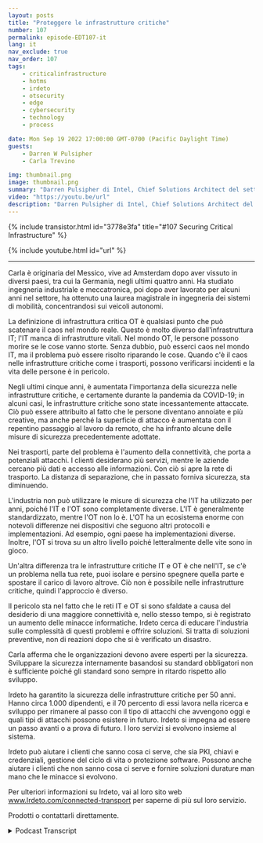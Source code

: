 ```yaml
---
layout: posts
title: "Proteggere le infrastrutture critiche"
number: 107
permalink: episode-EDT107-it
lang: it
nav_exclude: true
nav_order: 107
tags:
    - criticalinfrastructure
    - hotms
    - irdeto
    - otsecurity
    - edge
    - cybersecurity
    - technology
    - process

date: Mon Sep 19 2022 17:00:00 GMT-0700 (Pacific Daylight Time)
guests:
    - Darren W Pulsipher
    - Carla Trevino

img: thumbnail.png
image: thumbnail.png
summary: "Darren Pulsipher di Intel, Chief Solutions Architect del settore pubblico, insieme a Carla Trevino, Solutions Architect di Irdeto, parlano dell'importanza della sicurezza nell'infrastruttura critica."
video: "https://youtu.be/url"
description: "Darren Pulsipher di Intel, Chief Solutions Architect del settore pubblico, insieme a Carla Trevino, Solutions Architect di Irdeto, parlano dell'importanza della sicurezza nell'infrastruttura critica."
---
```


<div>
{% include transistor.html id="3778e3fa" title="#107 Securing Critical Infrastructure" %}

{% include youtube.html id="url" %}
</div>

---

Carla è originaria del Messico, vive ad Amsterdam dopo aver vissuto in diversi paesi, tra cui la Germania, negli ultimi quattro anni. Ha studiato ingegneria industriale e meccatronica, poi dopo aver lavorato per alcuni anni nel settore, ha ottenuto una laurea magistrale in ingegneria dei sistemi di mobilità, concentrandosi sui veicoli autonomi.

La definizione di infrastruttura critica OT è qualsiasi punto che può scatenare il caos nel mondo reale. Questo è molto diverso dall'infrastruttura IT; l'IT manca di infrastrutture vitali. Nel mondo OT, le persone possono morire se le cose vanno storte. Senza dubbio, può esserci caos nel mondo IT, ma il problema può essere risolto riparando le cose. Quando c'è il caos nelle infrastrutture critiche come i trasporti, possono verificarsi incidenti e la vita delle persone è in pericolo.

Negli ultimi cinque anni, è aumentata l'importanza della sicurezza nelle infrastrutture critiche, e certamente durante la pandemia da COVID-19; in alcuni casi, le infrastrutture critiche sono state incessantemente attaccate. Ciò può essere attribuito al fatto che le persone diventano annoiate e più creative, ma anche perché la superficie di attacco è aumentata con il repentino passaggio al lavoro da remoto, che ha infranto alcune delle misure di sicurezza precedentemente adottate.

Nei trasporti, parte del problema è l'aumento della connettività, che porta a potenziali attacchi. I clienti desiderano più servizi, mentre le aziende cercano più dati e accesso alle informazioni. Con ciò si apre la rete di trasporto. La distanza di separazione, che in passato forniva sicurezza, sta diminuendo.

L'industria non può utilizzare le misure di sicurezza che l'IT ha utilizzato per anni, poiché l'IT e l'OT sono completamente diverse. L'IT è generalmente standardizzato, mentre l'OT non lo è. L'OT ha un ecosistema enorme con notevoli differenze nei dispositivi che seguono altri protocolli e implementazioni. Ad esempio, ogni paese ha implementazioni diverse. Inoltre, l'OT si trova su un altro livello poiché letteralmente delle vite sono in gioco.

Un'altra differenza tra le infrastrutture critiche IT e OT è che nell'IT, se c'è un problema nella tua rete, puoi isolare e persino spegnere quella parte e spostare il carico di lavoro altrove. Ciò non è possibile nelle infrastrutture critiche, quindi l'approccio è diverso.

Il pericolo sta nel fatto che le reti IT e OT si sono sfaldate a causa del desiderio di una maggiore connettività e, nello stesso tempo, si è registrato un aumento delle minacce informatiche. Irdeto cerca di educare l'industria sulle complessità di questi problemi e offrire soluzioni. Si tratta di soluzioni preventive, non di reazioni dopo che si è verificato un disastro.

Carla afferma che le organizzazioni devono avere esperti per la sicurezza. Sviluppare la sicurezza internamente basandosi su standard obbligatori non è sufficiente poiché gli standard sono sempre in ritardo rispetto allo sviluppo.

Irdeto ha garantito la sicurezza delle infrastrutture critiche per 50 anni. Hanno circa 1.000 dipendenti, e il 70 percento di essi lavora nella ricerca e sviluppo per rimanere al passo con il tipo di attacchi che avvengono oggi e quali tipi di attacchi possono esistere in futuro. Irdeto si impegna ad essere un passo avanti o a prova di futuro. I loro servizi si evolvono insieme al sistema.

Irdeto può aiutare i clienti che sanno cosa ci serve, che sia PKI, chiavi e credenziali, gestione del ciclo di vita o protezione software. Possono anche aiutare i clienti che non sanno cosa ci serve e fornire soluzioni durature man mano che le minacce si evolvono.

Per ulteriori informazioni su Irdeto, vai al loro sito web www.Irdeto.com/connected-transport per saperne di più sul loro servizio.

Prodotti o contattarli direttamente.



<details>
<summary> Podcast Transcript </summary>

<p></p>

</details>
